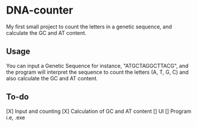 # DNA-counter
My first small project to count the letters in a genetic sequence, and calculate the GC and AT content.

## Usage
You can input a Genetic Sequence for instance, "ATGCTAGGCTTACG", and the program will interpret the sequence to count the letters (A, T, G, C) and also calculate the GC and AT content.

## To-do
[X] Input and counting
[X] Calculation of GC and AT content
[] UI
[] Program i.e, .exe
